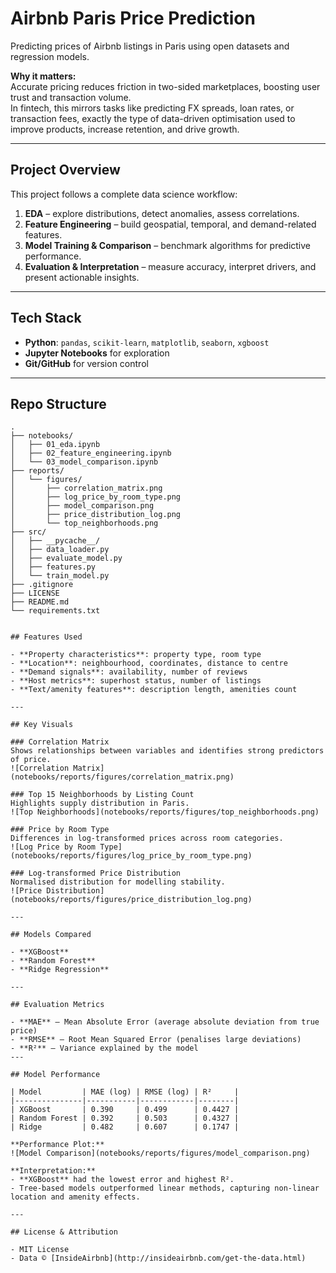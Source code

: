 # Airbnb Paris Price Prediction

Predicting prices of Airbnb listings in Paris using open datasets and regression models.  

**Why it matters:**  
Accurate pricing reduces friction in two-sided marketplaces, boosting user trust and transaction volume.  
In fintech, this mirrors tasks like predicting FX spreads, loan rates, or transaction fees, exactly the type of data-driven optimisation used to improve products, increase retention, and drive growth.

---

## Project Overview

This project follows a complete data science workflow:
1. **EDA** – explore distributions, detect anomalies, assess correlations.
2. **Feature Engineering** – build geospatial, temporal, and demand-related features.
3. **Model Training & Comparison** – benchmark algorithms for predictive performance.
4. **Evaluation & Interpretation** – measure accuracy, interpret drivers, and present actionable insights.

---

## Tech Stack

- **Python**: `pandas`, `scikit-learn`, `matplotlib`, `seaborn`, `xgboost`
- **Jupyter Notebooks** for exploration
- **Git/GitHub** for version control

---

## Repo Structure

```text
.
├── notebooks/
│   ├── 01_eda.ipynb
│   ├── 02_feature_engineering.ipynb
│   └── 03_model_comparison.ipynb
├── reports/
│   └── figures/
│       ├── correlation_matrix.png
│       ├── log_price_by_room_type.png
│       ├── model_comparison.png
│       ├── price_distribution_log.png
│       └── top_neighborhoods.png
├── src/
│   ├── __pycache__/
│   ├── data_loader.py
│   ├── evaluate_model.py
│   ├── features.py
│   └── train_model.py
├── .gitignore
├── LICENSE
├── README.md
└── requirements.txt


## Features Used

- **Property characteristics**: property type, room type  
- **Location**: neighbourhood, coordinates, distance to centre  
- **Demand signals**: availability, number of reviews  
- **Host metrics**: superhost status, number of listings  
- **Text/amenity features**: description length, amenities count

---

## Key Visuals

### Correlation Matrix
Shows relationships between variables and identifies strong predictors of price.  
![Correlation Matrix](notebooks/reports/figures/correlation_matrix.png)

### Top 15 Neighborhoods by Listing Count
Highlights supply distribution in Paris.  
![Top Neighborhoods](notebooks/reports/figures/top_neighborhoods.png)

### Price by Room Type
Differences in log-transformed prices across room categories.  
![Log Price by Room Type](notebooks/reports/figures/log_price_by_room_type.png)

### Log-transformed Price Distribution
Normalised distribution for modelling stability.  
![Price Distribution](notebooks/reports/figures/price_distribution_log.png)

---

## Models Compared

- **XGBoost**  
- **Random Forest**  
- **Ridge Regression**

---

## Evaluation Metrics

- **MAE** – Mean Absolute Error (average absolute deviation from true price)  
- **RMSE** – Root Mean Squared Error (penalises large deviations)  
- **R²** – Variance explained by the model  
---

## Model Performance

| Model         | MAE (log) | RMSE (log) | R²     |
|---------------|-----------|------------|--------|
| XGBoost       | 0.390     | 0.499      | 0.4427 |
| Random Forest | 0.392     | 0.503      | 0.4327 |
| Ridge         | 0.482     | 0.607      | 0.1747 |

**Performance Plot:**  
![Model Comparison](notebooks/reports/figures/model_comparison.png)

**Interpretation:**  
- **XGBoost** had the lowest error and highest R².
- Tree-based models outperformed linear methods, capturing non-linear location and amenity effects.

---

## License & Attribution

- MIT License
- Data © [InsideAirbnb](http://insideairbnb.com/get-the-data.html)
